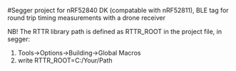 #Segger project for nRF52840 DK (compatable with nRF52811), BLE tag for round trip timing measurements with a drone receiver

NB! The RTTR library path is defined as RTTR_ROOT in the project file, in segger: 
1. Tools->Options->Building->Global Macros 
2. write RTTR_ROOT=C:/Your/Path
